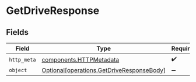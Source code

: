 # GetDriveResponse


## Fields

| Field                                                                                        | Type                                                                                         | Required                                                                                     | Description                                                                                  |
| -------------------------------------------------------------------------------------------- | -------------------------------------------------------------------------------------------- | -------------------------------------------------------------------------------------------- | -------------------------------------------------------------------------------------------- |
| `http_meta`                                                                                  | [components.HTTPMetadata](../../models/components/httpmetadata.md)                           | :heavy_check_mark:                                                                           | N/A                                                                                          |
| `object`                                                                                     | [Optional[operations.GetDriveResponseBody]](../../models/operations/getdriveresponsebody.md) | :heavy_minus_sign:                                                                           | N/A                                                                                          |